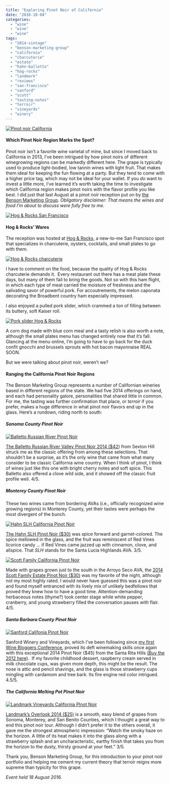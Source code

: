 ```yaml
---
title: "Exploring Pinot Noir of California"
date: "2016-10-04"
categories: 
  - "wine"
  - "wine"
  - "wine"
tags: 
  - "2014-vintage"
  - "benson-marketing-group"
  - "california"
  - "charcuterie"
  - "estate"
  - "hahn-balletto"
  - "hog-rocks"
  - "landmark"
  - "reviews"
  - "san-francisco"
  - "sanford"
  - "scott"
  - "tasting-notes"
  - "terroir"
  - "vineyards"
  - "winery"
---
```


[![Pinot noir California](http://s3.amazonaws.com/thegourmez-wpmedia/2016/10/Pinot-Noir-Day-02-333x500.jpg)](http://s3.amazonaws.com/thegourmez-wpmedia/2016/10/Pinot-Noir-Day-02.jpg)

#### Which Pinot Noir Region Marks the Spot?

Pinot noir isn’t a favorite wine varietal of mine, but since I moved back to California in 2013, I’ve been intrigued by how pinot noirs of different winegrowing regions can be markedly different here. The grape is typically used to produce light-bodied, low tannin wines with light fruit. That makes them ideal for keeping the fun flowing at a party. But they tend to come with a higher price tag, which may not be ideal for your wallet. If you _do_ want to invest a little more, I’ve learned it’s worth taking the time to investigate which California region makes pinot noirs with the flavor profile you like best. I did just that last August at a pinot noir reception put on by [the Benson Marketing Group](http://bensonmarketing.com/). _Obligatory disclaimer:_ _That means the wines and food I’m about to discuss were fully free to me._

[![Hog & Rocks San Francisco](http://s3.amazonaws.com/thegourmez-wpmedia/2016/10/Pinot-Noir-Day-01-500x418.jpg)](http://s3.amazonaws.com/thegourmez-wpmedia/2016/10/Pinot-Noir-Day-01.jpg)

#### Hog & Rocks’ Wares

The reception was hosted at [Hog & Rocks,](http://www.hogandrocks.com/) a new-to-me San Francisco spot that specializes in charcuterie, oysters, cocktails, and small plates to go with them.

[![Hog & Rocks charcuterie](http://s3.amazonaws.com/thegourmez-wpmedia/2016/10/Pinot-Noir-Day-03-500x299.jpg)](http://s3.amazonaws.com/thegourmez-wpmedia/2016/10/Pinot-Noir-Day-03.jpg)

I have to comment on the food, because the quality of Hog & Rocks charcuterie demands it.  Every restaurant out there has a meat plate these days, but many of them fail to bring the goods. Not so with this ham flight, in which each type of meat carried the moisture of freshness and the salivating savor of powerful pork. For accoutrements, the melon caponata decorating the Broadbent country ham especially impressed.

I also enjoyed a pulled pork slider, which crammed a ton of filling between its buttery, soft Kaiser roll.

[![Pork slider Hog & Rocks](http://s3.amazonaws.com/thegourmez-wpmedia/2016/10/Pinot-Noir-Day-12-500x333.jpg)](http://s3.amazonaws.com/thegourmez-wpmedia/2016/10/Pinot-Noir-Day-12.jpg)

A corn dog made with blue corn meal and a tasty relish is also worth a note, although the small plates menu has changed entirely now that it’s fall. Glancing at the menu online, I’m going to have to go back for the duck confit gnocchi and brussels sprouts with hot bacon mayonnaise REAL SOON.

But we were talking about pinot noir, weren’t we?

#### Ranging the California Pinot Noir Regions

The Benson Marketing Group represents a number of Californian wineries based in different regions of the state. We had five 2014 offerings on hand, and each had personality galore, personalities that shared little in common. For me, the tasting was further confirmation that place, or _terroir_ if you prefer, makes a huge difference in what pinot noir flavors end up in the glass. Here’s a rundown, riding north to south:

##### Sonoma County Pinot Noir

[![Balletto Russian River Pinot Noir](http://s3.amazonaws.com/thegourmez-wpmedia/2016/10/Pinot-Noir-Day-08-463x500.jpg)](http://s3.amazonaws.com/thegourmez-wpmedia/2016/10/Pinot-Noir-Day-08.jpg)

[The Balletto Russian River Valley Pinot Noir 2014 ($42](http://www.ballettovineyards.com/wine/pinot-noir-sexton-hill/2014)) from Sexton Hill struck me as the classic offering from among these selections. That shouldn’t be a surprise, as it’s the only wine that came from what many consider to be classic California wine country. When I think of pinot, I think of wines just like this one with bright cherry notes and soft spice. This Balletto also offered a clove wild side, and it showed off the classic fruit profile well. 4/5.

##### Monterey County Pinot Noir

These two wines came from bordering AVAs (i.e., officially recognized wine growing regions) in Monterey County, yet their tastes were perhaps the most divergent of the bunch.

[![Hahn SLH California Pinot Noir](http://s3.amazonaws.com/thegourmez-wpmedia/2016/10/Pinot-Noir-Day-06-333x500.jpg)](http://s3.amazonaws.com/thegourmez-wpmedia/2016/10/Pinot-Noir-Day-06.jpg)

[The Hahn SLH Pinot Noir ($30)](https://store.hahnfamilywines.com/product/2014-Hahn-SLH-Pinot-Noir?pageID=A57C3A89-EDDE-0BCA-5C88-4D0954B7AFC4&sortBy=ProductTitle&maxRows=10&) was spice forward and garnet-colored. The spice mellowed in the glass, and the fruit was reminiscent of Red Vines licorice candy … if Red Vines came jazzed up with cinnamon, clove, and allspice. That _SLH_ stands for the Santa Lucia Highlands AVA. 3/5.

[![Scott Family California Pinot Noir](http://s3.amazonaws.com/thegourmez-wpmedia/2016/10/Pinot-Noir-Day-07-500x403.jpg)](http://s3.amazonaws.com/thegourmez-wpmedia/2016/10/Pinot-Noir-Day-07.jpg)

Made with grapes grown just to the south in the Arroyo Seco AVA, the [2014 Scott Family Estate Pinot Noir ($30)](http://shop.rutherfordranch.com/SHOP.AMS?LEVEL=BOT&PART=WSFPNMC147&DESC=2014%20Scott%20Family%20Estate%20Pinot%20Noir,%20Arroyo%20Seco%20Monterey) was my favorite of the night, although not my most highly rated. I would never have guessed this was a pinot noir and found myself entranced with its lively mix of unlikely bedfellows that proved they knew how to have a good time. Attention-demanding herbaceous notes (thyme?) took center stage while white pepper, cranberry, and young strawberry filled the conversation pauses with flair. 4/5.

##### Santa Barbara County Pinot Noir

[![Sanford Califonia Pinot Noir](http://s3.amazonaws.com/thegourmez-wpmedia/2016/10/Pinot-Noir-Day-04-333x500.jpg)](http://s3.amazonaws.com/thegourmez-wpmedia/2016/10/Pinot-Noir-Day-04.jpg)

Sanford Winery and Vineyards, which I’ve been following since [my first Wine Bloggers Conference](https://thegourmez.com/2014/07/31/wbc14-sta-rita-hills-wine-santa-barbara/), proved its deft winemaking skills once again with this exceptional 2014 Pinot Noir ($45) from the Santa Rita Hills [(Buy the 2012 here](http://www.sanfordwinery.com/product/sanford-pinot-noir-sta-rita-hills-2012?destination=node/3196)).  If my favorite childhood dessert, raspberry cream served in milk chocolate cups, was given more depth, this might be the result. The nose is attic and pencil shavings, and the glass is those strawberry cups mingling with cardamom and tree bark. Its fire engine red color intrigued. 4.5/5.

##### The California Melting Pot Pinot Noir

[![Landmark Vineyards California PInot Noir](http://s3.amazonaws.com/thegourmez-wpmedia/2016/10/Pinot-Noir-Day-05-333x500.jpg)](http://s3.amazonaws.com/thegourmez-wpmedia/2016/10/Pinot-Noir-Day-05.jpg)

[Landmark’s Overlook 2014 ($25)](http://www.landmarkwine.com/wines/pinotnoir/2014-overlook-pinot-noir/) is a smooth, easy blend of grapes from Sonoma, Monterey, and San Benito Counties, which I thought a great way to end this pinot noir tour. Although I didn’t prefer it to the others overall, it gave me the strongest atmospheric impression: “Watch the smoky haze on the horizon. A little of its heat makes it into the glass along with a strawberry splash and an uncharacteristic, earthy finish that takes you from the horizon to the dusty, thirsty ground at your feet.” 3/5.

Thank you, Benson Marketing Group, for this introduction to your pinot noir portfolio and helping me cement my current theory that terroir reigns more supreme than typicity for this grape.

_Event held 18 August 2016._
